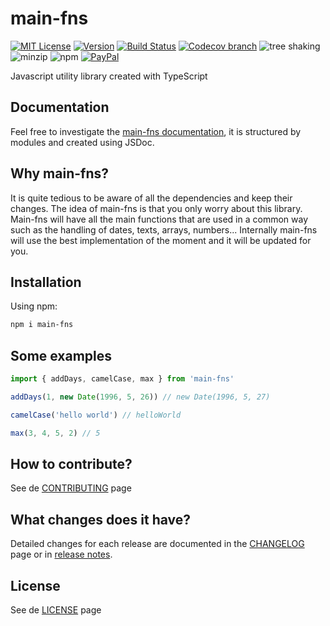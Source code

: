 # main-fns

[![MIT License](https://img.shields.io/badge/License-MIT-yellow.svg)](https://github.com/nabby27/main-fns/blob/main/LICENSE)
[![Version](https://img.shields.io/npm/v/main-fns.svg?style=flat&label=version)](https://www.npmjs.com/package/main-fns)
[![Build Status](https://img.shields.io/github/workflow/status/nabby27/main-fns/Test/main?label=test)](https://github.com/nabby27/main-fns/actions?query=workflow%3A%22Test%22)
[![Codecov branch](https://img.shields.io/codecov/c/github/nabby27/main-fns/main)](https://codecov.io/gh/nabby27/main-fns/branch/main)
![tree shaking](https://badgen.net/bundlephobia/tree-shaking/main-fns/)
![minzip](https://badgen.net/bundlephobia/minzip/main-fns)
![npm](https://img.shields.io/npm/dw/main-fns)
[![PayPal](https://img.shields.io/badge/paypal-donate-yellow.svg)](https://www.paypal.com/cgi-bin/webscr?cmd=_donations&business=M57SG9J5RQ6DJ&currency_code=EUR&source=url)

Javascript utility library created with TypeScript

## Documentation
Feel free to investigate the [main-fns documentation](https://nabby27.github.io/main-fns/), it is structured by modules and created using JSDoc.

## Why main-fns?
It is quite tedious to be aware of all the dependencies and keep their changes. The idea of main-fns is that you only worry about this library. Main-fns will have all the main functions that are used in a common way such as the handling of dates, texts, arrays, numbers... Internally main-fns will use the best implementation of the moment and it will be updated for you.

## Installation

Using npm:

```sh
npm i main-fns
```

## Some examples

```ts
import { addDays, camelCase, max } from 'main-fns'

addDays(1, new Date(1996, 5, 26)) // new Date(1996, 5, 27)

camelCase('hello world') // helloWorld

max(3, 4, 5, 2) // 5
```

## How to contribute?

See de [CONTRIBUTING](https://github.com/nabby27/main-fns/blob/main/.github/CONTRIBUTING.md) page

## What changes does it have?

Detailed changes for each release are documented in the [CHANGELOG](https://github.com/nabby27/main-fns/blob/main/CHANGELOG.md) page or in [release notes](https://github.com/nabby27/main-fns/releases).

## License

See de [LICENSE](https://github.com/nabby27/main-fns/blob/main/LICENSE) page